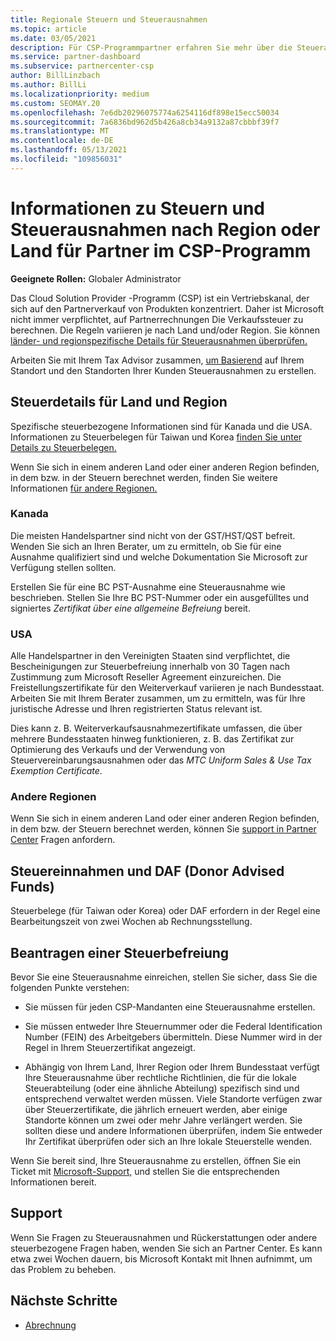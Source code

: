 ```yaml
---
title: Regionale Steuern und Steuerausnahmen
ms.topic: article
ms.date: 03/05/2021
description: Für CSP-Programmpartner erfahren Sie mehr über die Steueraufgaben pro Region, das Einreichen von Steuerausnahmen für CSP-Verkäufe und das Erhalten von Unterstützung bei Steuerfragen.
ms.service: partner-dashboard
ms.subservice: partnercenter-csp
author: BillLinzbach
ms.author: BillLi
ms.localizationpriority: medium
ms.custom: SEOMAY.20
ms.openlocfilehash: 7e6db20296075774a6254116df898e15ecc50034
ms.sourcegitcommit: 7a6836bd962d5b426a8cb34a9132a87cbbbf39f7
ms.translationtype: MT
ms.contentlocale: de-DE
ms.lasthandoff: 05/13/2021
ms.locfileid: "109856031"
---
```

# <a name="read-about-taxes-and-tax-exemption-details-by-region-or-country-for-partners-in-the-csp-program"></a>Informationen zu Steuern und Steuerausnahmen nach Region oder Land für Partner im CSP-Programm

**Geeignete Rollen:** Globaler Administrator

Das Cloud Solution Provider -Programm (CSP) ist ein Vertriebskanal, der sich auf den Partnerverkauf von Produkten konzentriert. Daher ist Microsoft nicht immer verpflichtet, auf Partnerrechnungen Die Verkaufssteuer zu berechnen. Die Regeln variieren je nach Land und/oder Region. Sie können [länder- und regionspezifische Details für Steuerausnahmen überprüfen.](#country-and-region-tax-details)

Arbeiten Sie mit Ihrem Tax Advisor zusammen, [um Basierend](#file-a-tax-exemption) auf Ihrem Standort und den Standorten Ihrer Kunden Steuerausnahmen zu erstellen.

## <a name="country-and-region-tax-details"></a>Steuerdetails für Land und Region

Spezifische steuerbezogene Informationen sind für Kanada und die USA. Informationen zu Steuerbelegen für Taiwan und Korea [finden Sie unter Details zu Steuerbelegen.](#tax-receipts-and-daf)

Wenn Sie sich in einem anderen Land oder einer anderen Region befinden, in dem bzw. in der Steuern berechnet werden, finden Sie weitere Informationen [für andere Regionen.](#other-regions)


### <a name="canada"></a>Kanada

Die meisten Handelspartner sind nicht von der GST/HST/QST befreit. Wenden Sie sich an Ihren Berater, um zu ermitteln, ob Sie für eine Ausnahme qualifiziert sind und welche Dokumentation Sie Microsoft zur Verfügung stellen sollten.

Erstellen Sie für eine BC PST-Ausnahme eine Steuerausnahme wie beschrieben. Stellen Sie Ihre BC PST-Nummer oder ein ausgefülltes und signiertes *Zertifikat über eine allgemeine Befreiung* bereit.

### <a name="united-states"></a>USA

Alle Handelspartner in den Vereinigten Staaten sind verpflichtet, die Bescheinigungen zur Steuerbefreiung innerhalb von 30 Tagen nach Zustimmung zum Microsoft Reseller Agreement einzureichen. Die Freistellungszertifikate für den Weiterverkauf variieren je nach Bundesstaat. Arbeiten Sie mit Ihrem Berater zusammen, um zu ermitteln, was für Ihre juristische Adresse und Ihren registrierten Status relevant ist.

Dies kann z. B. Weiterverkaufsausnahmezertifikate  umfassen, die über mehrere Bundesstaaten hinweg funktionieren, z. B. das Zertifikat zur Optimierung des Verkaufs und der Verwendung von Steuervereinbarungsausnahmen oder das *MTC Uniform Sales & Use Tax Exemption Certificate*. 

### <a name="other-regions"></a>Andere Regionen

Wenn Sie sich in einem anderen Land oder einer anderen Region befinden, in dem bzw. der Steuern berechnet werden, können Sie [support in Partner Center](#support) Fragen anfordern.

## <a name="tax-receipts-and-daf"></a>Steuereinnahmen und DAF (Donor Advised Funds)

Steuerbelege (für Taiwan oder Korea) oder DAF erfordern in der Regel eine Bearbeitungszeit von zwei Wochen ab Rechnungsstellung.

## <a name="file-a-tax-exemption"></a>Beantragen einer Steuerbefreiung

Bevor Sie eine Steuerausnahme einreichen, stellen Sie sicher, dass Sie die folgenden Punkte verstehen:

- Sie müssen für jeden CSP-Mandanten eine Steuerausnahme erstellen.

- Sie müssen entweder Ihre Steuernummer oder die Federal Identification Number (FEIN) des Arbeitgebers übermitteln. Diese Nummer wird in der Regel in Ihrem Steuerzertifikat angezeigt.

- Abhängig von Ihrem Land, Ihrer Region oder Ihrem Bundesstaat verfügt Ihre Steuerausnahme über rechtliche Richtlinien, die für die lokale Steuerabteilung (oder eine ähnliche Abteilung) spezifisch sind und entsprechend verwaltet werden müssen. Viele Standorte verfügen zwar über Steuerzertifikate, die jährlich erneuert werden, aber einige Standorte können um zwei oder mehr Jahre verlängert werden. Sie sollten diese und andere Informationen überprüfen, indem Sie entweder Ihr Zertifikat überprüfen oder sich an Ihre lokale Steuerstelle wenden.

Wenn Sie bereit sind, Ihre Steuerausnahme zu erstellen, öffnen Sie ein Ticket mit [Microsoft-Support,](https://partner.microsoft.com/dashboard/support/csp/servicerequests/create?stage=2&topicid=92930319-ced6-c18b-d7a6-d62b22d60aa5) und stellen Sie die entsprechenden Informationen bereit.

## <a name="support"></a>Support

Wenn Sie Fragen zu Steuerausnahmen und Rückerstattungen oder andere steuerbezogene Fragen haben, wenden Sie sich an Partner Center. Es kann etwa zwei Wochen dauern, bis Microsoft Kontakt mit Ihnen aufnimmt, um das Problem zu beheben.

## <a name="next-steps"></a>Nächste Schritte

- [Abrechnung](billing.md)
